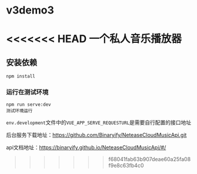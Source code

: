 # v3demo3
<<<<<<< HEAD
一个私人音乐播放器
=======

## 安装依赖
```
npm install
```

### 运行在测试环境
```
npm run serve:dev
测试环境运行
```
`env.development`文件中的`VUE_APP_SERVE_REQUESTURL`是需要自行配置的接口地址

后台服务下载地址：https://github.com/Binaryify/NeteaseCloudMusicApi.git

api文档地址：https://binaryify.github.io/NeteaseCloudMusicApi/#/
>>>>>>> f68041fab63b907deae60a25fa08f9e8c63fb4c0
